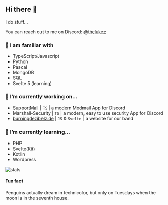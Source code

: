 ## Hi there 👋

I do stuff...


You can reach out to me on Discord: [@thelukez](https://discord.com/users/506893652266844162)


### 🤠 I am familiar with

- TypeScript/Javascript
- Python
- Pascal
- MongoDB
- SQL
- Svelte 5 (learning)


### 🔭 I’m currently working on...

- [SupportMail](https://supportmail.dev) | `TS` | a modern Modmail App for Discord
- Marshall-Security | `TS` | a modern, easy to use security App for Discord
- [burningdezibelz.de](https://burningdezibelz.de) | `JS` & `Svelte` | a website for our band


### 🌱 I’m currently learning...

- PHP
- Svelte(Kit)
- Kotlin
- Wordpress


![stats](https://github-readme-stats.vercel.app/api?username=The-LukeZ&theme=vue-dark&show_icons=true&hide_border=true&count_private=true)

#### Fun fact

Penguins actually dream in technicolor, but only on Tuesdays when the moon is in the seventh house.

<!--
**The-LukeZ/The-LukeZ** is a ✨ _special_ ✨ repository because its `README.md` (this file) appears on your GitHub profile.

Here are some ideas to get you started:


- 🌱 I’m currently learning ...
- 👯 I’m looking to collaborate on ...
- 🤔 I’m looking for help with ...
- 💬 Ask me about ...
- 📫 How to reach me: ...
- 😄 Pronouns: ...
- ⚡ Fun fact: ...
-->
